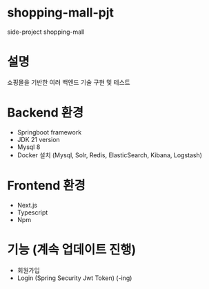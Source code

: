 # shopping-mall-pjt
side-project shopping-mall

# 설명
쇼핑몰을 기반한 여러 백엔드 기술 구현 및 테스트

# Backend 환경
- Springboot framework
- JDK 21 version
- Mysql 8
- Docker 설치 (Mysql, Solr, Redis, ElasticSearch, Kibana, Logstash)

# Frontend 환경
- Next.js
- Typescript
- Npm

# 기능 (계속 업데이트 진행)
- 회원가입
- Login (Spring Security Jwt Token) (-ing)
